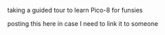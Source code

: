 taking a guided tour to learn Pico-8 for funsies

posting this here in case I need to link it to someone
